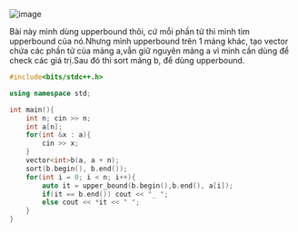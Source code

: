 ![image](https://github.com/Llam-a/Practice_Cpp/assets/115911041/5c5f7304-6ed8-496a-91a7-1db981eef786)

Bài này mình dùng upperbound thôi, cứ mỗi phần tử thì mình tìm upperbound của nó.Nhưng mình upperbound trên 1 mảng khác, tạo vector chứa các phần tử của mảng a,vẫn giữ nguyên mảng a vì mình cần dùng để check các giá trị.Sau đó thì sort mảng b, để dùng upperbound.

```cpp
#include<bits/stdc++.h>

using namespace std;

int main(){
    int n; cin >> n;
    int a[n];
    for(int &x : a){
        cin >> x;
    }
    vector<int>b(a, a + n);
    sort(b.begin(), b.end());
    for(int i = 0; i < n; i++){
        auto it = upper_bound(b.begin(),b.end(), a[i]);
        if(it == b.end()) cout << "_ ";
        else cout << *it << " ";
    }
}
```
